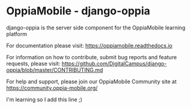 OppiaMobile - django-oppia
===========================

django-oppia is the server side component for the OppiaMobile learning platform

For documentation please visit: https://oppiamobile.readthedocs.io

For information on how to contribute, submit bug reports and feature requests, please visit: https://github.com/DigitalCampus/django-oppia/blob/master/CONTRIBUTING.md

For help and support, please join our OppiaMobile Community site at https://community.oppia-mobile.org/ 

I'm learning so I add this line ;)